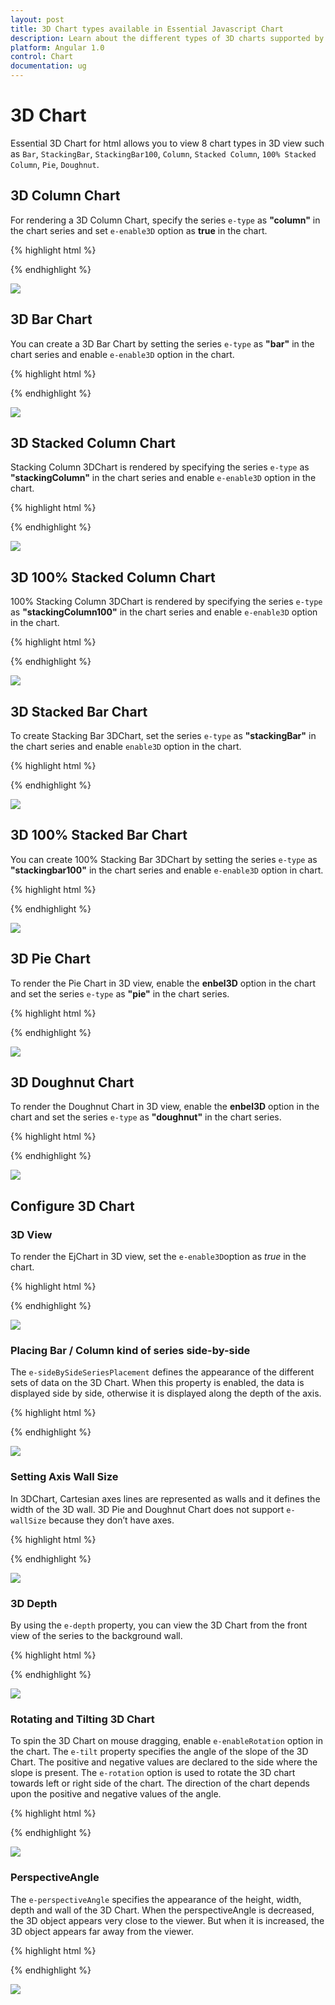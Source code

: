 ```yaml
---
layout: post
title: 3D Chart types available in Essential Javascript Chart
description: Learn about the different types of 3D charts supported by Syncfusion Essential html Chart and how to customize the 3D view.
platform: Angular 1.0
control: Chart
documentation: ug
---
```


# 3D Chart

Essential 3D Chart for html allows you to view 8 chart types in 3D view such as `Bar`, `StackingBar`, `StackingBar100`, `Column`, `Stacked Column`, `100% Stacked Column`, `Pie`, `Doughnut`.


## 3D Column Chart

For rendering a 3D Column Chart, specify the series `e-type` as **"column"** in the chart series and set `e-enable3D` option as **true** in the chart.

{% highlight html %}

<html xmlns="http://www.w3.org/1999/xhtml" lang="en" ng-app="ChartApp">
    <head>
        <title>Essential Studio for AngularJS: Chart</title>
        <!--CSS and Script file References -->
    </head>
    <body ng-controller="ChartCtrl">
        <div id="container" ej-chart e-enable3d="true">
        <e-series>
        <e-series e-type="column"></e-series>
        </e-series>
        </div>
        <script>
        angular.module('ChartApp', ['ejangular'])
        .controller('ChartCtrl', function ($scope) {
            });
        </script>
    </body>
</html>
      
{% endhighlight %}


![](3D-Chart_images/3D-Chart_img1.png)


## 3D Bar Chart

You can create a 3D Bar Chart by setting the series `e-type` as **"bar"** in the chart series and enable `e-enable3D` option in the chart.

{% highlight html %}

 <html xmlns="http://www.w3.org/1999/xhtml" lang="en" ng-app="ChartApp">
    <head>
        <title>Essential Studio for AngularJS: Chart</title>
        <!--CSS and Script file References -->
    </head>
    <body ng-controller="ChartCtrl">
        <div id="container" ej-chart e-enable3d="true">
        <e-series>
        <e-series e-type="bar"></e-series>
        </e-series>
        </div>
        <script>
        angular.module('ChartApp', ['ejangular'])
        .controller('ChartCtrl', function ($scope) {
                      });
        </script>
    </body>
</html>

{% endhighlight %}


![](3D-Chart_images/3D-Chart_img2.png)


## 3D Stacked Column Chart

Stacking Column 3DChart is rendered by specifying the series `e-type` as **"stackingColumn"** in the chart series and enable `e-enable3D` option in the chart.

{% highlight html %}

  <html xmlns="http://www.w3.org/1999/xhtml" lang="en" ng-app="ChartApp">
    <head>
        <title>Essential Studio for AngularJS: Chart</title>
        <!--CSS and Script file References -->
    </head>
    <body ng-controller="ChartCtrl">
        <div id="container" ej-chart e-enable3d="true">
        <e-series>
        <e-series e-type="stackingcolumn"></e-series>
        <e-series e-type="stackingcolumn"></e-series>
        </e-series>
        </div>
        <script>
        angular.module('ChartApp', ['ejangular'])
        .controller('ChartCtrl', function ($scope) {
                      });
        </script>
    </body>
</html>


{% endhighlight %}


![](3D-Chart_images/3D-Chart_img3.png)


## 3D 100% Stacked Column Chart

100% Stacking Column 3DChart is rendered by specifying the series `e-type` as **"stackingColumn100"** in the chart series and enable `e-enable3D` option in the chart.

{% highlight html %}

<html xmlns="http://www.w3.org/1999/xhtml" lang="en" ng-app="ChartApp">
    <head>
        <title>Essential Studio for AngularJS: Chart</title>
        <!--CSS and Script file References -->
    </head>
    <body ng-controller="ChartCtrl">
        <div id="container" ej-chart e-enable3d="true">
        <e-series>
        <e-series e-type="stackingcolumn100"></e-series>
        <e-series e-type="stackingcolumn100"></e-series>
        </e-series>
        </div>
        <script>
        angular.module('ChartApp', ['ejangular'])
        .controller('ChartCtrl', function ($scope) {
                      });
        </script>
    </body>
</html>

{% endhighlight %}


![](3D-Chart_images/3D-Chart_img4.png)





## 3D Stacked Bar Chart

To create Stacking Bar 3DChart, set the series `e-type` as **"stackingBar"** in the chart series and enable `enable3D` option in the chart.

{% highlight html %}
<html xmlns="http://www.w3.org/1999/xhtml" lang="en" ng-app="ChartApp">
    <head>
        <title>Essential Studio for AngularJS: Chart</title>
        <!--CSS and Script file References -->
    </head>
    <body ng-controller="ChartCtrl">
        <div id="container" ej-chart e-enable3d="true">
        <e-series>
        <e-series e-type="stackingbar"></e-series>
        <e-series e-type="stackingbar"></e-series>
        </e-series>
        </div>
        <script>
        angular.module('ChartApp', ['ejangular'])
        .controller('ChartCtrl', function ($scope) {
                      });
        </script>
    </body>
</html>

{% endhighlight %}


![](3D-Chart_images/3D-Chart_img5.png)


## 3D 100% Stacked Bar Chart

You can create 100% Stacking Bar 3DChart by setting the series `e-type` as **"stackingbar100"** in the chart series and enable `e-enable3D` option in chart.

{% highlight html %}

  <html xmlns="http://www.w3.org/1999/xhtml" lang="en" ng-app="ChartApp">
    <head>
        <title>Essential Studio for AngularJS: Chart</title>
        <!--CSS and Script file References -->
    </head>
    <body ng-controller="ChartCtrl">
        <div id="container" ej-chart e-enable3d="true">
        <e-series>
        <e-series e-type="stackingbar100"></e-series>
        <e-series e-type="stackingbar100"></e-series>
        </e-series>
        </div>
        <script>
        angular.module('ChartApp', ['ejangular'])
        .controller('ChartCtrl', function ($scope) {
                      });
        </script>
    </body>
</html>

{% endhighlight %}


![](3D-Chart_images/3D-Chart_img6.png)


## 3D Pie Chart

To render the Pie Chart in 3D view, enable the **enbel3D** option in the chart and set the series `e-type` as **"pie"** in the chart series.  

{% highlight html %}

 <html xmlns="http://www.w3.org/1999/xhtml" lang="en" ng-app="ChartApp">
    <head>
        <title>Essential Studio for AngularJS: Chart</title>
        <!--CSS and Script file References -->
    </head>
    <body ng-controller="ChartCtrl">
        <div id="container" ej-chart e-enable3d="true">
        <e-series>
        <e-series e-type="pie"></e-series>
        <e-series>
        </div>
        <script>
        angular.module('ChartApp', ['ejangular'])
        .controller('ChartCtrl', function ($scope) {
                      });
        </script>
    </body>
</html>

{% endhighlight %}


![](3D-Chart_images/3D-Chart_img7.png)




## 3D Doughnut Chart

To render the Doughnut Chart in 3D view, enable the **enbel3D** option in the chart and set the series `e-type` as **"doughnut"** in the chart series. 

{% highlight html %}

  <html xmlns="http://www.w3.org/1999/xhtml" lang="en" ng-app="ChartApp">
    <head>
        <title>Essential Studio for AngularJS: Chart</title>
        <!--CSS and Script file References -->
    </head>
    <body ng-controller="ChartCtrl">
        <div id="container" ej-chart e-enable3d="true">
        <e-series>
        <e-series e-type="doughnut"></e-series>
        <e-series>
        </div>
        <script>
        angular.module('ChartApp', ['ejangular'])
        .controller('ChartCtrl', function ($scope) {
                      });
        </script>
    </body>
</html>   


{% endhighlight %}


![](3D-Chart_images/3D-Chart_img8.png)





## Configure 3D Chart

### 3D View

To render the EjChart in 3D view, set the `e-enable3D`option as *true* in the chart.
 
{% highlight html %}

 <html xmlns="http://www.w3.org/1999/xhtml" lang="en" ng-app="ChartApp">
    <head>
        <title>Essential Studio for AngularJS: Chart</title>
        <!--CSS and Script file References -->
    </head>
    <body ng-controller="ChartCtrl">
        <div id="container" ej-chart e-enable3d="true">
        </div>
        <script>
        angular.module('ChartApp', ['ejangular'])
        .controller('ChartCtrl', function ($scope) {
                      });
        </script>
    </body>
</html>   
     


{% endhighlight %}


![](3D-Chart_images/3D-Chart_img9.png)


 
### Placing Bar / Column kind of series side-by-side
 
 The `e-sideBySideSeriesPlacement` defines the appearance of the different sets of data on the 3D Chart. When this property is enabled, the data is displayed side by side, otherwise it is displayed along the depth of the axis.  
 
{% highlight html %}

  <html xmlns="http://www.w3.org/1999/xhtml" lang="en" ng-app="ChartApp">
    <head>
        <title>Essential Studio for AngularJS: Chart</title>
        <!--CSS and Script file References -->
    </head>
    <body ng-controller="ChartCtrl">
        <div id="container" ej-chart e-enable3d="true" e-sidebysideseriesplacement="true">
        </div>
        <script>
        angular.module('ChartApp', ['ejangular'])
        .controller('ChartCtrl', function ($scope) {
                      });
        </script>
    </body>
</html>   

{% endhighlight %}


![](3D-Chart_images/3D-Chart_img10.png)


### Setting Axis Wall Size

In 3DChart, Cartesian axes lines are represented as walls and it defines the width of the 3D wall. 3D Pie and Doughnut Chart does not support `e-wallSize` because they don’t have axes.  

{% highlight html %}

 <html xmlns="http://www.w3.org/1999/xhtml" lang="en" ng-app="ChartApp">
    <head>
        <title>Essential Studio for AngularJS: Chart</title>
        <!--CSS and Script file References -->
    </head>
    <body ng-controller="ChartCtrl">
        <div id="container" ej-chart e-enable3d="true" e-wallsize="10">
        </div>
        <script>
        angular.module('ChartApp', ['ejangular'])
        .controller('ChartCtrl', function ($scope) {
                      });
        </script>
    </body>
</html>   
  

{% endhighlight %}


![](3D-Chart_images/3D-Chart_img11.png)


### 3D Depth

By using the `e-depth` property, you can view the 3D Chart from the front view of the series to the background wall.

{% highlight html %}

  <html xmlns="http://www.w3.org/1999/xhtml" lang="en" ng-app="ChartApp">
    <head>
        <title>Essential Studio for AngularJS: Chart</title>
        <!--CSS and Script file References -->
    </head>
    <body ng-controller="ChartCtrl">
        <div id="container" ej-chart e-enable3d="true" e-depth="120">
        </div>
        <script>
        angular.module('ChartApp', ['ejangular'])
        .controller('ChartCtrl', function ($scope) {
                      });
        </script>
    </body>
</html>   
{% endhighlight %}


![](3D-Chart_images/3D-Chart_img12.png)


### Rotating and Tilting 3D Chart

To spin the 3D Chart on mouse dragging, enable `e-enableRotation` option in the chart. The `e-tilt` property specifies the angle of the slope of the 3D Chart. The positive and negative values are declared to the side where the slope is present. The `e-rotation` option is used to rotate the 3D chart towards left or right side of the chart. The direction of the chart depends upon the positive and negative values of the angle.  

{% highlight html %}

  <html xmlns="http://www.w3.org/1999/xhtml" lang="en" ng-app="ChartApp">
    <head>
        <title>Essential Studio for AngularJS: Chart</title>
        <!--CSS and Script file References -->
    </head>
    <body ng-controller="ChartCtrl">
        <div id="container" ej-chart e-enable3d="true" e-tilt="10" e-enablerotation="true" 
        e-rotation="40">
        </div>
        <script>
        angular.module('ChartApp', ['ejangular'])
        .controller('ChartCtrl', function ($scope) {
                      });
        </script>
    </body>
</html>   


{% endhighlight %}


![](3D-Chart_images/3D-Chart_img13.png)


### PerspectiveAngle	

The `e-perspectiveAngle` specifies the appearance of the height, width, depth and wall of the 3D Chart. When the perspectiveAngle is decreased, the 3D object appears very close to the viewer. But when it is increased, the 3D object appears far away from the viewer.   

{% highlight html %}
<html xmlns="http://www.w3.org/1999/xhtml" lang="en" ng-app="ChartApp">
    <head>
        <title>Essential Studio for AngularJS: Chart</title>
        <!--CSS and Script file References -->
    </head>
    <body ng-controller="ChartCtrl">
        <div id="container" ej-chart e-enable3d="true" e-perspectiveangle="150">
        </div>
        <script>
        angular.module('ChartApp', ['ejangular'])
        .controller('ChartCtrl', function ($scope) {
                      });
        </script>
    </body>
</html>   

{% endhighlight %}


![](3D-Chart_images/3D-Chart_img14.png)
